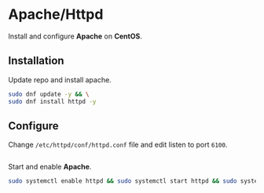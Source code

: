 # Apache/Httpd
Install and configure **Apache** on **CentOS**.  

## Installation
Update repo and install apache.  
```sh
sudo dnf update -y && \
sudo dnf install httpd -y
```


## Configure
Change `/etc/httpd/conf/httpd.conf` file and edit listen to port `6100`.
```conf

```

Start and enable **Apache**.  
```sh
sudo systemctl enable httpd && sudo systemctl start httpd && sudo systemctl status  httpd
```

